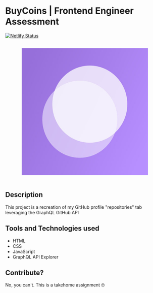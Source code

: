 # BuyCoins | Frontend Engineer Assessment 
[![Netlify Status](https://api.netlify.com/api/v1/badges/a8746e28-bd22-4263-bd4c-e3d014ac6286/deploy-status)](https://app.netlify.com/sites/buycoins-githubclone/deploys)

<div align="center">
  <br>
  <img src="./assets/buycoins-logo.jpg" alt="buycoins-logo" width="400">
  <br><br>
</div>

## Description
This project is a recreation of my GitHub profile "repositories" tab leveraging the GraphQL GitHub API

## Tools and Technologies used
- HTML
- CSS
- JavaScript
- GraphQL API Explorer

## Contribute?
No, you can't. This is a takehome assignment 🙄